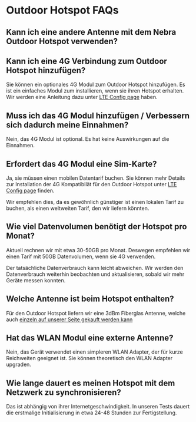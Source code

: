 # Outdoor Hotspot FAQs

## Kann ich eine andere Antenne mit dem Nebra Outdoor Hotspot verwenden?

## Kann ich eine 4G Verbindung zum Outdoor Hotspot hinzufügen? 

Sie können ein optionales 4G Modul zum Outdoor Hotspot hinzufügen. Es ist ein einfaches Modul zum installieren, wenn sie ihren Hotspot erhalten. Wir werden eine Anleitung dazu unter [LTE Config page](outdoor-hotspot/lte-config.md) haben.

## Muss ich das 4G Modul hinzufügen / Verbessern sich dadurch meine Einnahmen?

Nein, das 4G Modul ist optional. Es hat keine Auswirkungen auf die Einnahmen.

## Erfordert das 4G Modul eine Sim-Karte?
Ja, sie müssen einen mobilen Datentarif buchen. Sie können mehr Details zur Installation der 4G Kompatibilät für den Outdoor Hotspot unter [LTE Config page](outdoor-hotspot/lte-config.md) finden.

Wir empfehlen dies, da es gewöhnlich günstiger ist einen lokalen Tarif zu buchen, als einen weltweiten Tarif, den wir liefern könnten.

## Wie viel Datenvolumen benötigt der Hotspot pro Monat?

Aktuell rechnen wir mit etwa 30-50GB pro Monat. Deswegen empfehlen wir einen Tarif mit 50GB Datenvolumen, wenn sie 4G verwenden.

Der tatsächliche Datenverbrauch kann leicht abweichen. Wir werden den Datenverbrauch weiterhin beobachten und aktualisieren, sobald wir mehr Geräte messen konnten.

## Welche Antenne ist beim Hotspot enthalten?

Für den Outdoor Hotspot liefern wir eine 3dBm Fiberglas Antenne, welche auch [einzeln auf unserer Seite gekauft werden kann](https://www.nebra.com/products/rakwireless-glass-fiber-lora-gateway-antenna)


## Hat das WLAN Modul eine externe Antenne?

Nein, das Gerät verwendet einen simpleren WLAN Adapter, der für kurze Reichweiten geeignet ist. Sie können theoretisch den WLAN Adapter upgraden.


## Wie lange dauert es meinen Hotspot mit dem Netzwerk zu synchronisieren?

Das ist abhängig von ihrer Internetgeschwindigkeit. In unseren Tests dauert die erstmalige Initialisierung in etwa 24-48 Stunden zur Fertigstellung.

